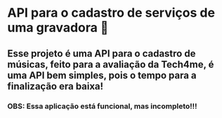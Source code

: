 # API para o cadastro de serviços de uma gravadora 🎵
## Esse projeto é uma API para o cadastro de músicas, feito para a avaliação da Tech4me, é uma API bem simples, pois o tempo para a finalização era baixa! 
### OBS: Essa aplicação está funcional, mas incompleto!!!

